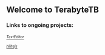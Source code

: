 ## Welcome to TerabyteTB

#### Links to ongoing projects:
<sup><sub><a href="https://terabytetb.github.io/TextEditor" class="small"><em>TextEditor</em></a></sub></sup>

<sup><sub><a href="https://terabytetb.github.io/hilitejs" class="small"><em>hilitejs</em></a></sub></sup>
